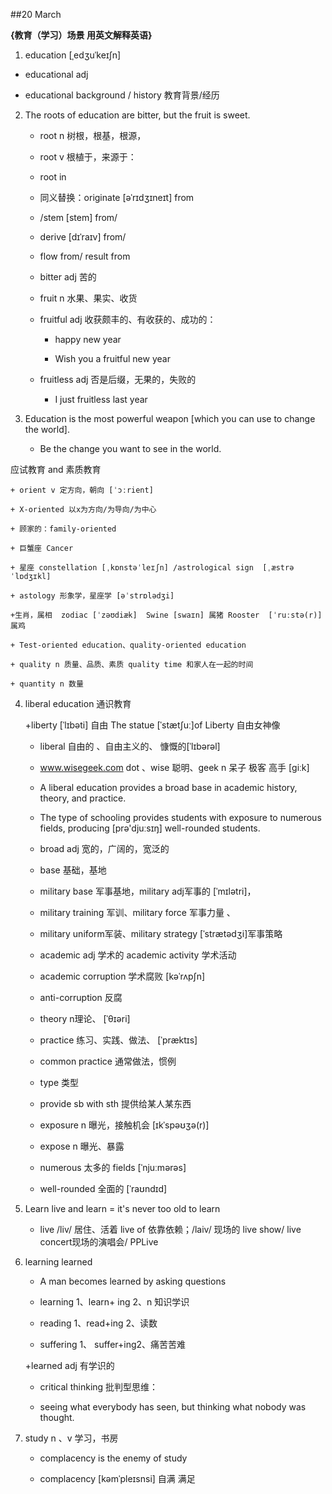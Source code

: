 ##20 March

**{教育（学习）场景 用英文解释英语}**

1.  education  [ˌedʒuˈkeɪʃn]

 + educational  adj  

 + educational background / history 教育背景/经历

2.  The roots of education are bitter, but the fruit is sweet.

    + root n 树根，根基，根源，

    + root v 根植于，来源于：

    + root in     

    + 同义替换：originate [əˈrɪdʒɪneɪt] from 

    + /stem  [stem] from/

    + derive [dɪˈraɪv] from/

    + flow from/ result from

    + bitter  adj 苦的    

    + fruit     n 水果、果实、收货 

    + fruitful adj 收获颇丰的、有收获的、成功的： 

        + happy new year  

        + Wish you a fruitful new year

    + fruitless adj 否是后缀，无果的，失败的

        + I just fruitless last year

3. Education is the most powerful weapon [which you can use to change the world]. 

    + Be the change you want to see in the world.

 应试教育 and 素质教育 

    + orient v 定方向，朝向 [ˈɔːrient] 

    + X-oriented 以x为方向/为导向/为中心

    + 顾家的：family-oriented

    + 巨蟹座 Cancer

    + 星座 constellation [ˌkɒnstəˈleɪʃn] /astrological sign  [ˌæstrəˈlɒdʒɪkl]

    + astology 形象学，星座学 [əˈstrɒlədʒi]

    +生肖，属相  zodiac [ˈzəʊdiæk]  Swine [swaɪn] 属猪 Rooster  [ˈruːstə(r)]属鸡

    + Test-oriented education、quality-oriented education

    + quality n 质量、品质、素质 quality time 和家人在一起的时间

    + quantity n 数量

4. liberal education 通识教育

     +liberty [ˈlɪbəti] 自由 The statue  [ˈstætʃuː]of Liberty 自由女神像 

    + liberal 自由的 、自由主义的、 慷慨的[ˈlɪbərəl]

    + www.wisegeek.com   dot 、wise 聪明、geek n 呆子 极客 高手 [ɡiːk]

    + A liberal education provides a broad base in academic history, theory, and practice. 

    + The type of schooling provides students with exposure to numerous fields, producing [prə'djuːsɪŋ] well-rounded students.

    + broad adj 宽的，广阔的，宽泛的

    + base 基础，基地 

    + military base 军事基地，military adj军事的  [ˈmɪlətri]，

    + military training 军训、military force 军事力量 、

    + military uniform军装、military strategy  [ˈstrætədʒi]军事策略

    + academic adj 学术的 academic activity 学术活动

    + academic corruption 学术腐败 [kəˈrʌpʃn]

    + anti-corruption 反腐

    + theory n理论、 [ˈθɪəri]

    + practice 练习、实践、做法、 [ˈpræktɪs]

    + common practice 通常做法，惯例

    + type 类型

    + provide sb with sth 提供给某人某东西 

    + exposure n 曝光，接触机会 [ɪkˈspəʊʒə(r)]

    + expose n 曝光、暴露

    + numerous 太多的 fields [ˈnjuːmərəs]

    + well-rounded 全面的 [ˈraʊndɪd]

5. Learn   live and learn = it's never too old to learn

    + live /liv/  居住、活着  live of 依靠依赖；/laiv/  现场的 live show/ live concert现场的演唱会/ PPLive

6.  learning learned

    + A man becomes learned by asking questions

    + learning  1、learn+ ing 2、n 知识学识

    + reading  1、read+ing 2、读数

    + suffering 1、 suffer+ing2、痛苦苦难

    +learned adj 有学识的

    + critical thinking 批判型思维： 

    + seeing what everybody has seen, but thinking what nobody was thought.

7. study n 、v 学习，书房

    + complacency is the enemy of study

    + complacency  [kəmˈpleɪsnsi] 自满 满足


